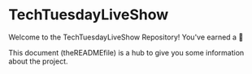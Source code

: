 # TechTuesdayLiveShow
Welcome to the TechTuesdayLiveShow Repository! You've earned a 🌮

This document (theREADMEfile) is a hub to give you some information about the project.
